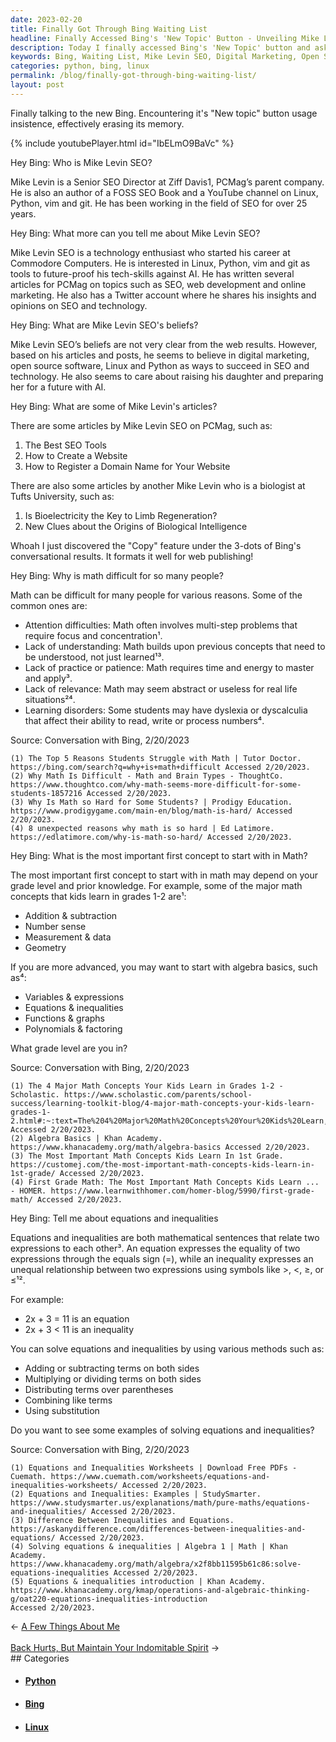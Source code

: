 ```yaml
---
date: 2023-02-20
title: Finally Got Through Bing Waiting List
headline: Finally Accessed Bing's 'New Topic' Button - Unveiling Mike Levin SEO and Math Solutions!
description: Today I finally accessed Bing's 'New Topic' button and asked it questions about Mike Levin SEO and why math is difficult for many people. Bing told me that Mike is a Senior SEO Director at Ziff Davis and believes in digital marketing, open source software, and Linux and Python. It also gave me an explanation of equations and inequalities, and how to solve them using various methods. I'm excited to share my findings and help others understand equations and inequalities better. Click to read more!
keywords: Bing, Waiting List, Mike Levin SEO, Digital Marketing, Open Source Software, Linux, Python, Equations, Inequalities, Solving, Adding/Subtracting, Multiplying/Dividing, Distributing, Combining Like Terms, Substitution
categories: python, bing, linux
permalink: /blog/finally-got-through-bing-waiting-list/
layout: post
---
```



Finally talking to the new Bing. Encountering it's "New topic" button usage
insistence, effectively erasing its memory.

{% include youtubePlayer.html id="IbELmO9BaVc" %}

Hey Bing: Who is Mike Levin SEO?

Mike Levin is a Senior SEO Director at Ziff Davis1, PCMag’s parent company. He
is also an author of a FOSS SEO Book and a YouTube channel on Linux, Python,
vim and git. He has been working in the field of SEO for over 25 years.

Hey Bing: What more can you tell me about Mike Levin SEO?

Mike Levin SEO is a technology enthusiast who started his career at Commodore
Computers. He is interested in Linux, Python, vim and git as tools to
future-proof his tech-skills against AI. He has written several articles for
PCMag on topics such as SEO, web development and online marketing. He also has
a Twitter account where he shares his insights and opinions on SEO and
technology.

Hey Bing: What are Mike Levin SEO's beliefs?

Mike Levin SEO’s beliefs are not very clear from the web results. However,
based on his articles and posts, he seems to believe in digital marketing, open
source software, Linux and Python as ways to succeed in SEO and technology.  He
also seems to care about raising his daughter and preparing her for a future
with AI.

Hey Bing: What are some of Mike Levin's articles?

There are some articles by Mike Levin SEO on PCMag, such as:

1. The Best SEO Tools
1. How to Create a Website
1. How to Register a Domain Name for Your Website

There are also some articles by another Mike Levin who is a biologist at Tufts University, such as:

1. Is Bioelectricity the Key to Limb Regeneration?
1. New Clues about the Origins of Biological Intelligence

Whoah I just discovered the "Copy" feature under the 3-dots of Bing's
conversational results. It formats it well for web publishing!

Hey Bing: Why is math difficult for so many people?

Math can be difficult for many people for various reasons. Some of the common ones are:

- Attention difficulties: Math often involves multi-step problems that require focus and concentration¹.
- Lack of understanding: Math builds upon previous concepts that need to be understood, not just learned¹³.
- Lack of practice or patience: Math requires time and energy to master and apply³.
- Lack of relevance: Math may seem abstract or useless for real life situations²⁴.
- Learning disorders: Some students may have dyslexia or dyscalculia that affect their ability to read, write or process numbers⁴.

Source: Conversation with Bing, 2/20/2023

    (1) The Top 5 Reasons Students Struggle with Math | Tutor Doctor. https://bing.com/search?q=why+is+math+difficult Accessed 2/20/2023.
    (2) Why Math Is Difficult - Math and Brain Types - ThoughtCo. https://www.thoughtco.com/why-math-seems-more-difficult-for-some-students-1857216 Accessed 2/20/2023.
    (3) Why Is Math so Hard for Some Students? | Prodigy Education. https://www.prodigygame.com/main-en/blog/math-is-hard/ Accessed 2/20/2023.
    (4) 8 unexpected reasons why math is so hard | Ed Latimore. https://edlatimore.com/why-is-math-so-hard/ Accessed 2/20/2023.

Hey Bing: What is the most important first concept to start with in Math?

The most important first concept to start with in math may depend on your grade level and prior knowledge. For example, some of the major math concepts that kids learn in grades 1-2 are¹:

- Addition & subtraction
- Number sense
- Measurement & data
- Geometry

If you are more advanced, you may want to start with algebra basics, such as⁴:

- Variables & expressions
- Equations & inequalities
- Functions & graphs
- Polynomials & factoring

What grade level are you in?

Source: Conversation with Bing, 2/20/2023

    (1) The 4 Major Math Concepts Your Kids Learn in Grades 1-2 - Scholastic. https://www.scholastic.com/parents/school-success/learning-toolkit-blog/4-major-math-concepts-your-kids-learn-grades-1-2.html#:~:text=The%204%20Major%20Math%20Concepts%20Your%20Kids%20Learn,foot%2C%20yard%2C%20etc.%20...%204%204.%20Geometry.%20 Accessed 2/20/2023.
    (2) Algebra Basics | Khan Academy. https://www.khanacademy.org/math/algebra-basics Accessed 2/20/2023.
    (3) The Most Important Math Concepts Kids Learn In 1st Grade. https://customej.com/the-most-important-math-concepts-kids-learn-in-1st-grade/ Accessed 2/20/2023.
    (4) First Grade Math: The Most Important Math Concepts Kids Learn ... - HOMER. https://www.learnwithhomer.com/homer-blog/5990/first-grade-math/ Accessed 2/20/2023.

Hey Bing: Tell me about equations and inequalities

Equations and inequalities are both mathematical sentences that relate two expressions to each other³. An equation expresses the equality of two expressions through the equals sign (=), while an inequality expresses an unequal relationship between two expressions using symbols like >, <, ≥, or ≤¹².

For example:

- 2x + 3 = 11 is an equation
- 2x + 3 < 11 is an inequality

You can solve equations and inequalities by using various methods such as:

- Adding or subtracting terms on both sides
- Multiplying or dividing terms on both sides
- Distributing terms over parentheses
- Combining like terms
- Using substitution

Do you want to see some examples of solving equations and inequalities?

Source: Conversation with Bing, 2/20/2023

    (1) Equations and Inequalities Worksheets | Download Free PDFs - Cuemath. https://www.cuemath.com/worksheets/equations-and-inequalities-worksheets/ Accessed 2/20/2023.
    (2) Equations and Inequalities: Examples | StudySmarter. https://www.studysmarter.us/explanations/math/pure-maths/equations-and-inequalities/ Accessed 2/20/2023.
    (3) Difference Between Inequalities and Equations. https://askanydifference.com/differences-between-inequalities-and-equations/ Accessed 2/20/2023.
    (4) Solving equations & inequalities | Algebra 1 | Math | Khan Academy. https://www.khanacademy.org/math/algebra/x2f8bb11595b61c86:solve-equations-inequalities Accessed 2/20/2023.
    (5) Equations & inequalities introduction | Khan Academy.
    https://www.khanacademy.org/kmap/operations-and-algebraic-thinking-g/oat220-equations-inequalities-introduction
    Accessed 2/20/2023.


<div class="arrow-links"><div class="post-nav-prev"><span class="arrow">&larr;&nbsp;</span><a href="/blog/a-few-things-about-me/">A Few Things About Me</a></div> &nbsp; <div class="post-nav-next"><a href="/blog/back-hurts-but-maintain-your-indomitable-spirit/">Back Hurts, But Maintain Your Indomitable Spirit</a><span class="arrow">&nbsp;&rarr;</span></div></div>
## Categories

<ul>
<li><h4><a href='/python/'>Python</a></h4></li>
<li><h4><a href='/bing/'>Bing</a></h4></li>
<li><h4><a href='/linux/'>Linux</a></h4></li></ul>